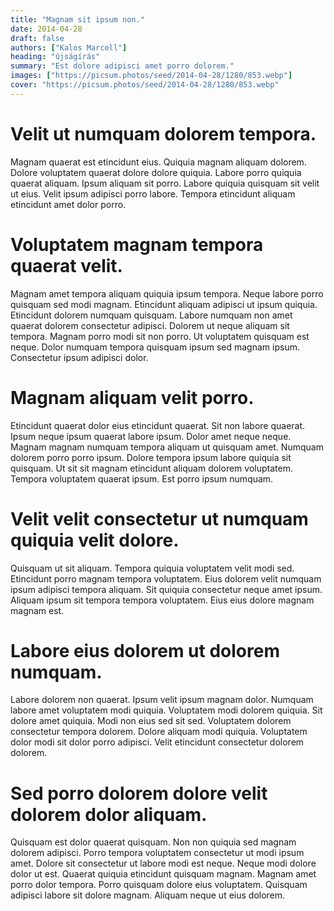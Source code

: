 ```yaml
---
title: "Magnam sit ipsum non."
date: 2014-04-28
draft: false 
authors: ["Kalos Marcell"]
heading: "újságírás"
summary: "Est dolore adipisci amet porro dolorem."
images: ["https://picsum.photos/seed/2014-04-28/1280/853.webp"]
cover: "https://picsum.photos/seed/2014-04-28/1280/853.webp"
---
```

# Velit ut numquam dolorem tempora.        
Magnam quaerat est etincidunt eius. Quiquia magnam aliquam dolorem. Dolore voluptatem quaerat dolore dolore quiquia. Labore porro quiquia quaerat aliquam. Ipsum aliquam sit porro. Labore quiquia quisquam sit velit ut eius. Velit ipsum adipisci porro labore. Tempora etincidunt aliquam etincidunt amet dolor porro.

# Voluptatem magnam tempora quaerat velit.        
Magnam amet tempora aliquam quiquia ipsum tempora. Neque labore porro quisquam sed modi magnam. Etincidunt aliquam adipisci ut ipsum quiquia. Etincidunt dolorem numquam quisquam. Labore numquam non amet quaerat dolorem consectetur adipisci. Dolorem ut neque aliquam sit tempora. Magnam porro modi sit non porro. Ut voluptatem quisquam est neque. Dolor numquam tempora quisquam ipsum sed magnam ipsum. Consectetur ipsum adipisci dolor.

# Magnam aliquam velit porro.        
Etincidunt quaerat dolor eius etincidunt quaerat. Sit non labore quaerat. Ipsum neque ipsum quaerat labore ipsum. Dolor amet neque neque. Magnam magnam numquam tempora aliquam ut quisquam amet. Numquam dolorem porro porro ipsum. Dolore tempora ipsum labore quiquia sit quisquam. Ut sit sit magnam etincidunt aliquam dolorem voluptatem. Tempora voluptatem quaerat ipsum. Est porro ipsum numquam.

# Velit velit consectetur ut numquam quiquia velit dolore.        
Quisquam ut sit aliquam. Tempora quiquia voluptatem velit modi sed. Etincidunt porro magnam tempora voluptatem. Eius dolorem velit numquam ipsum adipisci tempora aliquam. Sit quiquia consectetur neque amet ipsum. Aliquam ipsum sit tempora tempora voluptatem. Eius eius dolore magnam magnam est.

# Labore eius dolorem ut dolorem numquam.        
Labore dolorem non quaerat. Ipsum velit ipsum magnam dolor. Numquam labore amet voluptatem modi quiquia. Voluptatem modi dolorem quiquia. Sit dolore amet quiquia. Modi non eius sed sit sed. Voluptatem dolorem consectetur tempora dolorem. Dolore aliquam modi quiquia. Voluptatem dolor modi sit dolor porro adipisci. Velit etincidunt consectetur dolorem dolorem.

# Sed porro dolorem dolore velit dolorem dolor aliquam.        
Quisquam est dolor quaerat quisquam. Non non quiquia sed magnam dolorem adipisci. Porro tempora voluptatem consectetur ut modi ipsum amet. Dolore sit consectetur ut labore modi est neque. Neque modi dolore dolor ut est. Quaerat quiquia etincidunt quisquam magnam. Magnam amet porro dolor tempora. Porro quisquam dolore eius voluptatem. Quisquam adipisci labore sit dolore magnam. Aliquam neque ut eius dolorem.


